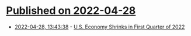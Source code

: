 # [Published on 2022-04-28](index.md)

* [2022-04-28, 13:43:38](https://news.ycombinator.com/item?id=31192342) - [U.S. Economy Shrinks in First Quarter of 2022](https://www.nationalreview.com/news/u-s-economy-shrinks-in-first-quarter-of-2022/)
